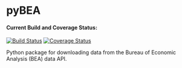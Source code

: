 pyBEA
=====

#### Current Build and Coverage Status:
[![Build Status](https://travis-ci.org/davidrpugh/pyBEA.svg?branch=master)](https://travis-ci.org/davidrpugh/pyBEA)
[![Coverage Status](https://coveralls.io/repos/davidrpugh/pyBEA/badge.png)](https://coveralls.io/r/davidrpugh/pyBEA)

Python package for downloading data from the Bureau of Economic Analysis (BEA) data API.
